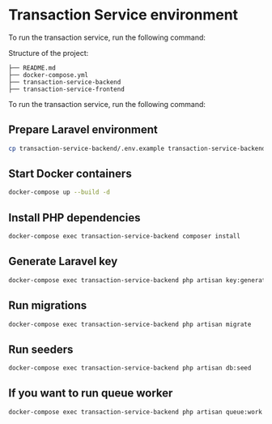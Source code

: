 # Transaction Service environment

To run the transaction service,  run the following command:

Structure of the project:

    ├── README.md
    ├── docker-compose.yml
    ├── transaction-service-backend
    ├── transaction-service-frontend

To run the transaction service,  run the following command:


## Prepare Laravel environment
```sh
cp transaction-service-backend/.env.example transaction-service-backend/.env
```

## Start Docker containers
```sh
docker-compose up --build -d
```

## Install PHP dependencies
```sh
docker-compose exec transaction-service-backend composer install
```

## Generate Laravel key
```sh
docker-compose exec transaction-service-backend php artisan key:generate
```

## Run migrations
```sh
docker-compose exec transaction-service-backend php artisan migrate
```

## Run seeders
```sh
docker-compose exec transaction-service-backend php artisan db:seed
```

## If you want to run queue worker
```sh
docker-compose exec transaction-service-backend php artisan queue:work
```